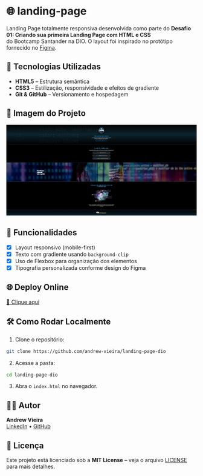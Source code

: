 # 🌐 landing-page

Landing Page totalmente responsiva desenvolvida como parte do **Desafio 01: Criando sua primeira Landing Page com HTML e CSS**  
do Bootcamp Santander na DIO. O layout foi inspirado no protótipo fornecido no [Figma](https://www.figma.com/file/3PiokoJj9IhGDnNiWAJbz7/DIO---Desafio-01).

## 🚀 Tecnologias Utilizadas

- **HTML5** – Estrutura semântica
- **CSS3** – Estilização, responsividade e efeitos de gradiente
- **Git & GitHub** – Versionamento e hospedagem

## 📸 Imagem do Projeto

![Print do Projeto](assets/images/screenshot%20-%20projeto.jpg)

## 🧪 Funcionalidades

- [x] Layout responsivo (mobile-first)
- [x] Texto com gradiente usando `background-clip`
- [x] Uso de Flexbox para organização dos elementos
- [x] Tipografia personalizada conforme design do Figma

## 🌐 Deploy Online

[🔗 Clique aqui](https://andrew-vieira.github.io/landing-page-dio/)

## 🛠️ Como Rodar Localmente

1. Clone o repositório:
```bash
git clone https://github.com/andrew-vieira/landing-page-dio
```
2. Acesse a pasta:
```bash
cd landing-page-dio
```
3. Abra o `index.html` no navegador.


## 🧑‍💻 Autor

**Andrew Vieira**  
[LinkedIn](https://www.linkedin.com/in/andrew-vieira-24532a1b9/) • [GitHub](https://github.com/Andrew-Vieira)

## 📄 Licença

Este projeto está licenciado sob a **MIT License** – veja o arquivo [LICENSE](./LICENSE) para mais detalhes.
